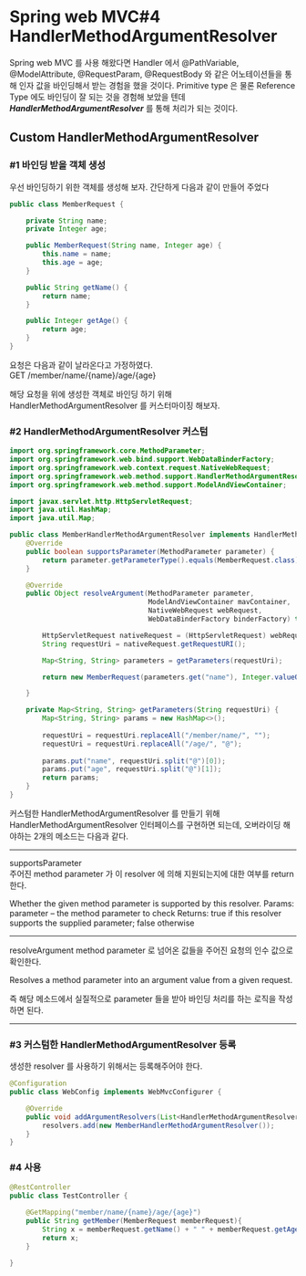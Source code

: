 # Spring web MVC#4 HandlerMethodArgumentResolver

Spring web MVC 를 사용 해왔다면 Handler 에서 @PathVariable, @ModelAttribute,
@RequestParam, @RequestBody 와 같은 어노테이션들을 통해 인자 값을 바인딩해서 받는 경험을 했을 것이다.
Primitive type 은 물론 Reference Type 에도 바인딩이 잘 되는 것을 경험해 보았을 텐데
**_HandlerMethodArgumentResolver_** 를 통해 처리가 되는 것이다.


## Custom HandlerMethodArgumentResolver


### #1 바인딩 받을 객체 생성
우선 바인딩하기 위한 객체를 생성해 보자. 간단하게 다음과 같이 만들어 주었다
```java
public class MemberRequest {

    private String name;
    private Integer age;

    public MemberRequest(String name, Integer age) {
        this.name = name;
        this.age = age;
    }

    public String getName() {
        return name;
    }

    public Integer getAge() {
        return age;
    }
}
```

요청은 다음과 같이 날라온다고 가정하였다.  
GET /member/name/{name}/age/{age}

해당 요청을 위에 생성한 객체로 바인딩 하기 위해 HandlerMethodArgumentResolver 를 커스터마이징 해보자.


### #2 HandlerMethodArgumentResolver 커스텀

```java
import org.springframework.core.MethodParameter;
import org.springframework.web.bind.support.WebDataBinderFactory;
import org.springframework.web.context.request.NativeWebRequest;
import org.springframework.web.method.support.HandlerMethodArgumentResolver;
import org.springframework.web.method.support.ModelAndViewContainer;

import javax.servlet.http.HttpServletRequest;
import java.util.HashMap;
import java.util.Map;

public class MemberHandlerMethodArgumentResolver implements HandlerMethodArgumentResolver {
    @Override
    public boolean supportsParameter(MethodParameter parameter) {
        return parameter.getParameterType().equals(MemberRequest.class);
    }

    @Override
    public Object resolveArgument(MethodParameter parameter,
                                  ModelAndViewContainer mavContainer,
                                  NativeWebRequest webRequest,
                                  WebDataBinderFactory binderFactory) throws Exception {

        HttpServletRequest nativeRequest = (HttpServletRequest) webRequest.getNativeRequest();
        String requestUri = nativeRequest.getRequestURI();

        Map<String, String> parameters = getParameters(requestUri);

        return new MemberRequest(parameters.get("name"), Integer.valueOf(parameters.get("age")));

    }

    private Map<String, String> getParameters(String requestUri) {
        Map<String, String> params = new HashMap<>();
        
        requestUri = requestUri.replaceAll("/member/name/", "");
        requestUri = requestUri.replaceAll("/age/", "@");
        
        params.put("name", requestUri.split("@")[0]);
        params.put("age", requestUri.split("@")[1]);
        return params;
    }
}
```
커스텀한 HandlerMethodArgumentResolver 를 만들기 위해 HandlerMethodArgumentResolver 인터페이스를 구현하면 되는데,
오버라이딩 해야하는 2개의 메소드는 다음과 같다.

---
supportsParameter   
주어진 method parameter 가 이 resolver 에 의해 지원되는지에 대한 여부를 return 한다.

Whether the given method parameter is supported by this resolver.
Params:
parameter – the method parameter to check
Returns:
true if this resolver supports the supplied parameter; false otherwise

---

resolveArgument
method parameter 로 넘어온 값들을 주어진 요청의 인수 값으로 확인한다.

Resolves a method parameter into an argument value from a given request.

즉 해당 메소드에서 실질적으로 parameter 들을 받아 바인딩 처리를 하는 로직을 작성하면 된다.

---

### #3 커스텀한 HandlerMethodArgumentResolver 등록
생성한 resolver 를 사용하기 위해서는 등록해주어야 한다.
```java
@Configuration
public class WebConfig implements WebMvcConfigurer {

    @Override
    public void addArgumentResolvers(List<HandlerMethodArgumentResolver> resolvers) {
        resolvers.add(new MemberHandlerMethodArgumentResolver());
    }
}
```
### #4 사용
```java
@RestController
public class TestController {
    
    @GetMapping("member/name/{name}/age/{age}")
    public String getMember(MemberRequest memberRequest){
        String x = memberRequest.getName() + " " + memberRequest.getAge();
        return x;
    }

}
```








      